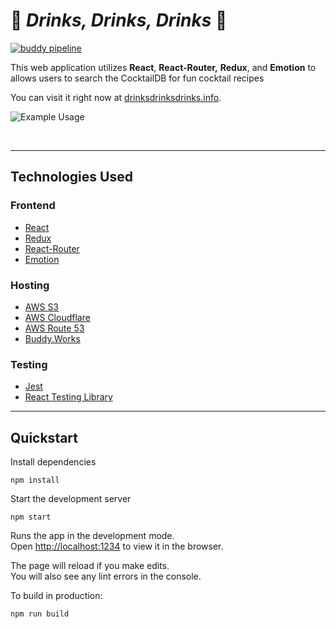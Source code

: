 # 🍹 _*Drinks, Drinks, Drinks*_ 🍹

[![buddy pipeline](https://app.buddy.works/michaeljroeslein/drinks-drinks-drinks/pipelines/pipeline/206084/badge.svg?token=7d73f9cc2943069fefebda36433fea85b22c5d84c43fe492687560a85105e7dd "buddy pipeline")](https://app.buddy.works/michaeljroeslein/drinks-drinks-drinks/pipelines/pipeline/206084)

This web application utilizes **React**, **React-Router,** **Redux**, and **Emotion** to allows users to search the CocktailDB for fun cocktail recipes

You can visit it right now at [drinksdrinksdrinks.info](https://drinksdrinksdrinks.info).

![Example Usage](https://thumbs.gfycat.com/AnxiousGrouchyGermanpinscher-size_restricted.gif)

<br>

---

## Technologies Used

### Frontend

- [React](https://reactjs.org/)
- [Redux](https://redux.js.org/)
- [React-Router](https://reacttraining.com/react-router/)
- [Emotion](https://emotion.sh/docs/introduction)

### Hosting

- [AWS S3](https://aws.amazon.com/s3/)
- [AWS Cloudflare](https://aws.amazon.com/cloudfront/)
- [AWS Route 53](https://aws.amazon.com/route53/)
- [Buddy.Works](https://buddy.works/)

### Testing

- [Jest](https://jestjs.io/en/)
- [React Testing Library](https://github.com/testing-library/react-testing-library)

---

## Quickstart

Install dependencies

```
npm install
```

Start the development server

```
npm start
```

Runs the app in the development mode.<br>
Open [http://localhost:1234](http://localhost:1234) to view it in the browser.

The page will reload if you make edits.<br>
You will also see any lint errors in the console.

To build in production:

```
npm run build
```
